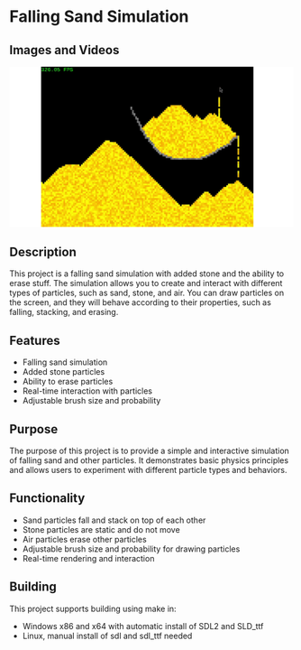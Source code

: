 # Falling Sand Simulation

## Images and Videos

<img src="snapshot.png" alt="Simulation Preview">

## Description

This project is a falling sand simulation with added stone and the ability to erase stuff. The simulation allows you to create and interact with different types of particles, such as sand, stone, and air. You can draw particles on the screen, and they will behave according to their properties, such as falling, stacking, and erasing.

## Features

- Falling sand simulation
- Added stone particles
- Ability to erase particles
- Real-time interaction with particles
- Adjustable brush size and probability

## Purpose

The purpose of this project is to provide a simple and interactive simulation of falling sand and other particles. It demonstrates basic physics principles and allows users to experiment with different particle types and behaviors.

## Functionality

- Sand particles fall and stack on top of each other
- Stone particles are static and do not move
- Air particles erase other particles
- Adjustable brush size and probability for drawing particles
- Real-time rendering and interaction

## Building

This project supports building using make in:
- Windows x86 and x64 with automatic install of SDL2 and SLD_ttf
- Linux, manual install of sdl and sdl_ttf needed 

